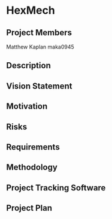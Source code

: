 # HexMech

## Project Members
Matthew Kaplan maka0945
## Description

## Vision Statement

## Motivation

## Risks

## Requirements

## Methodology

## Project Tracking Software

## Project Plan
